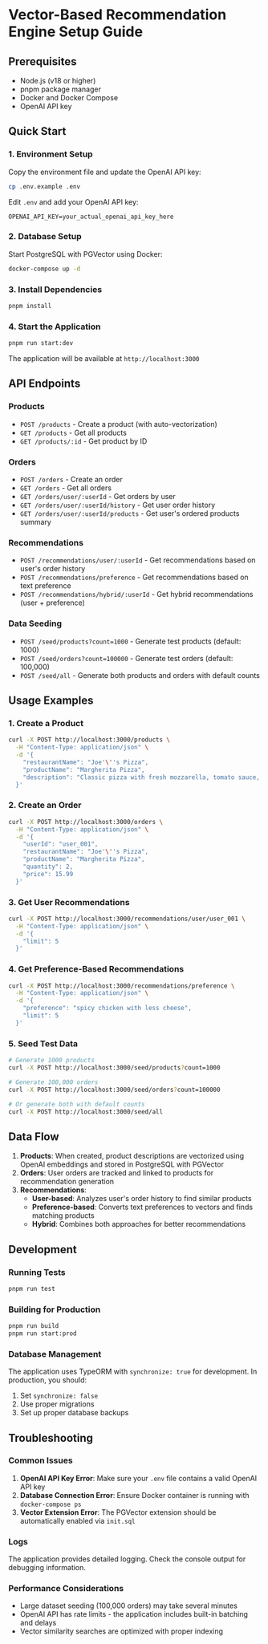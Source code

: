# Vector-Based Recommendation Engine Setup Guide

## Prerequisites

- Node.js (v18 or higher)
- pnpm package manager
- Docker and Docker Compose
- OpenAI API key

## Quick Start

### 1. Environment Setup

Copy the environment file and update the OpenAI API key:

```bash
cp .env.example .env
```

Edit `.env` and add your OpenAI API key:
```
OPENAI_API_KEY=your_actual_openai_api_key_here
```

### 2. Database Setup

Start PostgreSQL with PGVector using Docker:

```bash
docker-compose up -d
```

### 3. Install Dependencies

```bash
pnpm install
```

### 4. Start the Application

```bash
pnpm run start:dev
```

The application will be available at `http://localhost:3000`

## API Endpoints

### Products
- `POST /products` - Create a product (with auto-vectorization)
- `GET /products` - Get all products
- `GET /products/:id` - Get product by ID

### Orders
- `POST /orders` - Create an order
- `GET /orders` - Get all orders
- `GET /orders/user/:userId` - Get orders by user
- `GET /orders/user/:userId/history` - Get user order history
- `GET /orders/user/:userId/products` - Get user's ordered products summary

### Recommendations
- `POST /recommendations/user/:userId` - Get recommendations based on user's order history
- `POST /recommendations/preference` - Get recommendations based on text preference
- `POST /recommendations/hybrid/:userId` - Get hybrid recommendations (user + preference)

### Data Seeding
- `POST /seed/products?count=1000` - Generate test products (default: 1000)
- `POST /seed/orders?count=100000` - Generate test orders (default: 100,000)
- `POST /seed/all` - Generate both products and orders with default counts

## Usage Examples

### 1. Create a Product

```bash
curl -X POST http://localhost:3000/products \
  -H "Content-Type: application/json" \
  -d '{
    "restaurantName": "Joe'\''s Pizza",
    "productName": "Margherita Pizza",
    "description": "Classic pizza with fresh mozzarella, tomato sauce, and basil"
  }'
```

### 2. Create an Order

```bash
curl -X POST http://localhost:3000/orders \
  -H "Content-Type: application/json" \
  -d '{
    "userId": "user_001",
    "restaurantName": "Joe'\''s Pizza",
    "productName": "Margherita Pizza",
    "quantity": 2,
    "price": 15.99
  }'
```

### 3. Get User Recommendations

```bash
curl -X POST http://localhost:3000/recommendations/user/user_001 \
  -H "Content-Type: application/json" \
  -d '{
    "limit": 5
  }'
```

### 4. Get Preference-Based Recommendations

```bash
curl -X POST http://localhost:3000/recommendations/preference \
  -H "Content-Type: application/json" \
  -d '{
    "preference": "spicy chicken with less cheese",
    "limit": 5
  }'
```

### 5. Seed Test Data

```bash
# Generate 1000 products
curl -X POST http://localhost:3000/seed/products?count=1000

# Generate 100,000 orders
curl -X POST http://localhost:3000/seed/orders?count=100000

# Or generate both with default counts
curl -X POST http://localhost:3000/seed/all
```

## Data Flow

1. **Products**: When created, product descriptions are vectorized using OpenAI embeddings and stored in PostgreSQL with PGVector
2. **Orders**: User orders are tracked and linked to products for recommendation generation
3. **Recommendations**: 
   - **User-based**: Analyzes user's order history to find similar products
   - **Preference-based**: Converts text preferences to vectors and finds matching products
   - **Hybrid**: Combines both approaches for better recommendations

## Development

### Running Tests

```bash
pnpm run test
```

### Building for Production

```bash
pnpm run build
pnpm run start:prod
```

### Database Management

The application uses TypeORM with `synchronize: true` for development. In production, you should:

1. Set `synchronize: false`
2. Use proper migrations
3. Set up proper database backups

## Troubleshooting

### Common Issues

1. **OpenAI API Key Error**: Make sure your `.env` file contains a valid OpenAI API key
2. **Database Connection Error**: Ensure Docker container is running with `docker-compose ps`
3. **Vector Extension Error**: The PGVector extension should be automatically enabled via `init.sql`

### Logs

The application provides detailed logging. Check the console output for debugging information.

### Performance Considerations

- Large dataset seeding (100,000 orders) may take several minutes
- OpenAI API has rate limits - the application includes built-in batching and delays
- Vector similarity searches are optimized with proper indexing